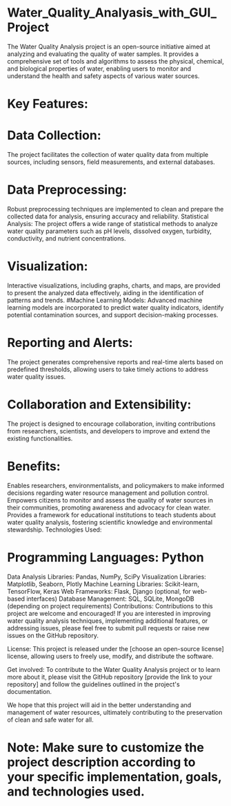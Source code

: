 # Water_Quality_Analyasis_with_GUI_Project
The Water Quality Analysis project is an open-source initiative aimed at analyzing and evaluating the quality of water samples. It provides a comprehensive set of tools and algorithms to assess the physical, chemical, and biological properties of water, enabling users to monitor and understand the health and safety aspects of various water sources.

# Key Features:

# Data Collection:
The project facilitates the collection of water quality data from multiple sources, including sensors, field measurements, and external databases.

# Data Preprocessing: 
Robust preprocessing techniques are implemented to clean and prepare the collected data for analysis, ensuring accuracy and reliability.
Statistical Analysis: The project offers a wide range of statistical methods to analyze water quality parameters such as pH levels, dissolved oxygen, turbidity, conductivity, and nutrient concentrations.

# Visualization:
Interactive visualizations, including graphs, charts, and maps, are provided to present the analyzed data effectively, aiding in the identification of patterns and trends.
#Machine Learning Models:
Advanced machine learning models are incorporated to predict water quality indicators, identify potential contamination sources, and support decision-making processes.

# Reporting and Alerts:
The project generates comprehensive reports and real-time alerts based on predefined thresholds, allowing users to take timely actions to address water quality issues.

# Collaboration and Extensibility:

The project is designed to encourage collaboration, inviting contributions from researchers, scientists, and developers to improve and extend the existing functionalities.

# Benefits:

Enables researchers, environmentalists, and policymakers to make informed decisions regarding water resource management and pollution control.
Empowers citizens to monitor and assess the quality of water sources in their communities, promoting awareness and advocacy for clean water.
Provides a framework for educational institutions to teach students about water quality analysis, fostering scientific knowledge and environmental stewardship.
Technologies Used:

# Programming Languages: Python
Data Analysis Libraries: Pandas, NumPy, SciPy
Visualization Libraries: Matplotlib, Seaborn, Plotly
Machine Learning Libraries: Scikit-learn, TensorFlow, Keras
Web Frameworks: Flask, Django (optional, for web-based interfaces)
Database Management: SQL, SQLite, MongoDB (depending on project requirements)
Contributions:
Contributions to this project are welcome and encouraged! If you are interested in improving water quality analysis techniques, implementing additional features, or addressing issues, please feel free to submit pull requests or raise new issues on the GitHub repository.

License:
This project is released under the [choose an open-source license] license, allowing users to freely use, modify, and distribute the software.

Get involved:
To contribute to the Water Quality Analysis project or to learn more about it, please visit the GitHub repository [provide the link to your repository] and follow the guidelines outlined in the project's documentation.

We hope that this project will aid in the better understanding and management of water resources, ultimately contributing to the preservation of clean and safe water for all.

# Note: Make sure to customize the project description according to your specific implementation, goals, and technologies used.
